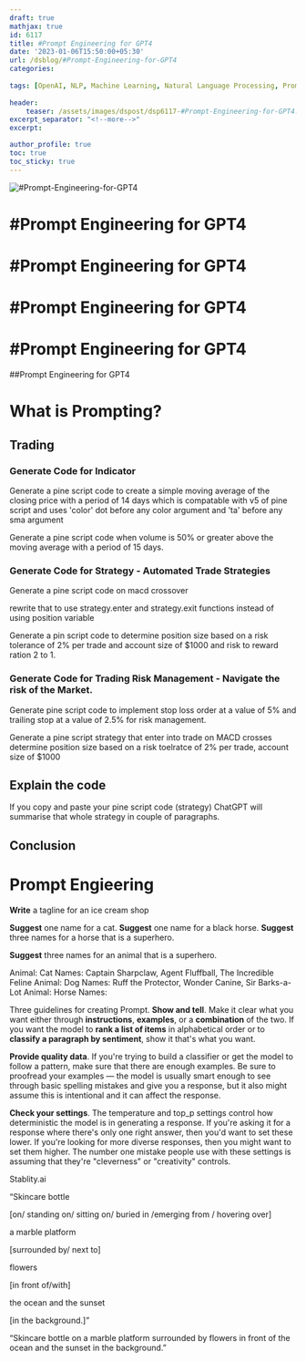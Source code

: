 ```yaml
--- 
draft: true
mathjax: true
id: 6117
title: #Prompt Engineering for GPT4
date: '2023-01-06T15:50:00+05:30'   
url: /dsblog/#Prompt-Engineering-for-GPT4
categories:   
   
tags: [OpenAI, NLP, Machine Learning, Natural Language Processing, Prompt Engineering, GPT]   
   
header:   
    teaser: /assets/images/dspost/dsp6117-#Prompt-Engineering-for-GPT4.jpg
excerpt_separator: "<!--more-->"   
excerpt:   

author_profile: true   
toc: true   
toc_sticky: true
--- 
```


   
![#Prompt-Engineering-for-GPT4](/assets/images/dspost/dsp6117-#Prompt-Engineering-for-GPT4.jpg)

# #Prompt Engineering for GPT4


# #Prompt Engineering for GPT4


# #Prompt Engineering for GPT4


# #Prompt Engineering for GPT4


##Prompt Engineering for GPT4


# What is Prompting?


## Trading
### Generate Code for Indicator
Generate a pine script code to create a simple moving average of the closing price with a period of 14 days which is compatable with v5 of pine script and uses 'color' dot before any color argument and 'ta' before any sma argument


Generate a pine script code when volume is 50% or greater above the moving average with a period of 15 days.

### Generate Code for Strategy - Automated Trade Strategies  
Generate a pine script code on macd crossover 

rewrite that to use strategy.enter and strategy.exit functions instead of using position variable

Generate a pin script code to determine position size based on a risk tolerance of 2% per trade and account size of $1000 and risk to reward ration 2 to 1.

### Generate Code for Trading Risk Management - Navigate the risk of the Market.
Generate pine script code to implement stop loss order at a value of 5% and trailing stop at a value of 2.5% for risk management.

Generate a pine script strategy 
that enter into trade on MACD crosses determine position size based on a risk toelratce of 2% per trade, account size of $1000

## Explain the code
If you copy and paste your pine script code (strategy) ChatGPT will summarise that whole strategy in couple of paragraphs.

## Conclusion




# Prompt Engieering


**Write** a tagline for an ice cream shop

**Suggest** one name for a cat.
**Suggest** one name for a black horse.
**Suggest** three names for a horse that is a superhero.




**Suggest** three names for an animal that is a superhero.

Animal: Cat
Names: Captain Sharpclaw, Agent Fluffball, The Incredible Feline
Animal: Dog
Names: Ruff the Protector, Wonder Canine, Sir Barks-a-Lot
Animal: Horse
Names:

Three guidelines for creating Prompt.
**Show and tell**. Make it clear what you want either through **instructions**, **examples**, or a **combination** of the two. If you want the model to **rank a list of items** in alphabetical order or to **classify a paragraph by sentiment**, show it that's what you want.

**Provide quality data**. If you're trying to build a classifier or get the model to follow a pattern, make sure that there are enough examples. Be sure to proofread your examples — the model is usually smart enough to see through basic spelling mistakes and give you a response, but it also might assume this is intentional and it can affect the response.

**Check your settings**. The temperature and top_p settings control how deterministic the model is in generating a response. If you're asking it for a response where there's only one right answer, then you'd want to set these lower. If you're looking for more diverse responses, then you might want to set them higher. The number one mistake people use with these settings is assuming that they're "cleverness" or "creativity" controls.




Stablity.ai

“Skincare bottle

[on/ standing on/ sitting on/ buried in /emerging from / hovering over]

a marble platform

[surrounded by/ next to]

flowers

[in front of/with]

the ocean and the sunset

[in the background.]”

“Skincare bottle on a marble platform surrounded by flowers in front of the ocean and the sunset in the background.”



